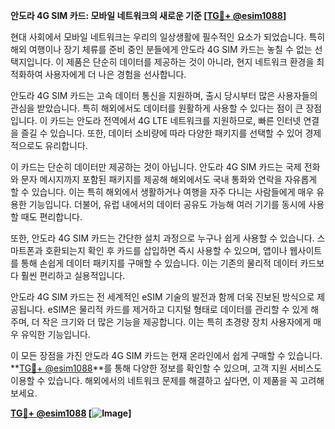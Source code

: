 **안도라 4G SIM 카드: 모바일 네트워크의 새로운 기준 [[TG💪+ @esim1088](https://t.me/s/esim1088)]**

현대 사회에서 모바일 네트워크는 우리의 일상생활에 필수적인 요소가 되었습니다. 특히 해외 여행이나 장기 체류를 준비 중인 분들에게 안도라 4G SIM 카드는 놓칠 수 없는 선택지입니다. 이 제품은 단순히 데이터를 제공하는 것이 아니라, 현지 네트워크 환경을 최적화하여 사용자에게 더 나은 경험을 선사합니다.

안도라 4G SIM 카드는 고속 데이터 통신을 지원하며, 출시 당시부터 많은 사용자들의 관심을 받았습니다. 특히 해외에서도 데이터를 원활하게 사용할 수 있다는 점이 큰 장점입니다. 이 카드는 안도라 전역에서 4G LTE 네트워크를 지원하므로, 빠른 인터넷 연결을 즐길 수 있습니다. 또한, 데이터 소비량에 따라 다양한 패키지를 선택할 수 있어 경제적으로도 유리합니다.

이 카드는 단순히 데이터만 제공하는 것이 아닙니다. 안도라 4G SIM 카드는 국제 전화와 문자 메시지까지 포함된 패키지를 제공해 해외에서도 국내 통화와 연락을 자유롭게 할 수 있습니다. 이는 특히 해외에서 생활하거나 여행을 자주 다니는 사람들에게 매우 유용한 기능입니다. 더불어, 유럽 내에서의 데이터 공유도 가능해 여러 기기를 동시에 사용할 때도 편리합니다.

또한, 안도라 4G SIM 카드는 간단한 설치 과정으로 누구나 쉽게 사용할 수 있습니다. 스마트폰과 호환되는지 확인 후 카드를 삽입하면 즉시 사용할 수 있으며, 앱이나 웹사이트를 통해 손쉽게 데이터 패키지를 구매할 수 있습니다. 이는 기존의 물리적 데이터 카드보다 훨씬 편리하고 실용적입니다.

안도라 4G SIM 카드는 전 세계적인 eSIM 기술의 발전과 함께 더욱 진보된 방식으로 제공됩니다. eSIM은 물리적 카드를 제거하고 디지털 형태로 데이터를 관리할 수 있게 해주며, 더 작은 크기와 더 많은 기능을 제공합니다. 이는 특히 초경량 장치 사용자에게 매우 유익한 기능입니다.

이 모든 장점을 가진 안도라 4G SIM 카드는 현재 온라인에서 쉽게 구매할 수 있습니다. **[TG💪+ @esim1088](https://t.me/s/esim1088)**를 통해 다양한 정보를 확인할 수 있으며, 고객 지원 서비스도 이용할 수 있습니다. 해외에서의 네트워크 문제를 해결하고 싶다면, 이 제품을 꼭 고려해 보세요.

**[TG💪+ @esim1088](https://t.me/s/esim1088) [![Image](https://i.postimg.cc/Y0z9fWf4/image.png)]**